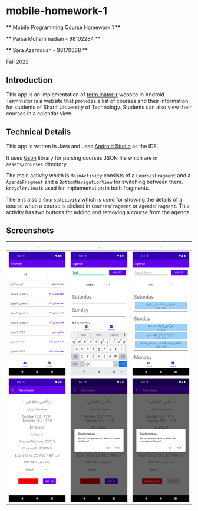 # mobile-homework-1

** Mobile Programming Course Homework 1 **

** Parsa Mohammadian - 98102284 **

** Sara Azarnoush - 98170668 **

Fall 2022

## Introduction
This app is an implementation of [term.inator.ir](http://term.inator.ir/) website in Android.
TermInator is a website that provides a list of courses and their information for students of Sharif University of Technology.
Students can also view their courses in a calendar view.

## Technical Details
This app is written in Java and uses [Android Studio](https://developer.android.com/studio) as the IDE.

It uses [Gson](https://github.com/google/gson) library for parsing courses JSON file which 
are in `assets/courses` directory. 

The main activity which is `MainActivity` consists of a `CoursesFragment` and a `AgendaFragment` and a `BottomNavigationView` for switching between them.
`RecyclerView` is used for implementation in both fragments.

There is also a `CourseActivity` which is used for showing the details of a course when a course is clicked in `CoursesFragment` or `AgendaFragment`. 
This activity has two buttons for adding and removing a course from the agenda.

## Screenshots
. | . | .
:-:|:-:|:-:
![courses-fragment](screenshots/courses-fragment.png)|![create-agenda](screenshots/create-agenda.png)|![agenda-fragment](screenshots/agenda-fragment.png)
![course-activity](screenshots/course-activity.png)|![add-confirmation](screenshots/add-confirmation.png)|![delete-confirmation](screenshots/delete-confirmation.png)

